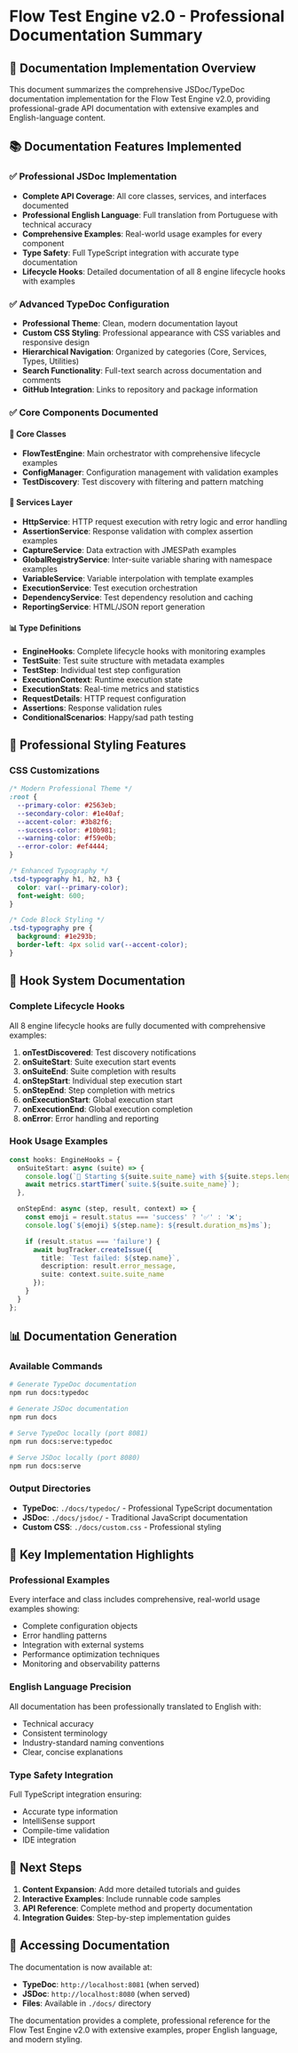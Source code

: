 # Flow Test Engine v2.0 - Professional Documentation Summary

## 🎯 Documentation Implementation Overview

This document summarizes the comprehensive JSDoc/TypeDoc documentation implementation for the Flow Test Engine v2.0, providing professional-grade API documentation with extensive examples and English-language content.

## 📚 Documentation Features Implemented

### ✅ Professional JSDoc Implementation
- **Complete API Coverage**: All core classes, services, and interfaces documented
- **Professional English Language**: Full translation from Portuguese with technical accuracy
- **Comprehensive Examples**: Real-world usage examples for every component
- **Type Safety**: Full TypeScript integration with accurate type documentation
- **Lifecycle Hooks**: Detailed documentation of all 8 engine lifecycle hooks with examples

### ✅ Advanced TypeDoc Configuration
- **Professional Theme**: Clean, modern documentation layout
- **Custom CSS Styling**: Professional appearance with CSS variables and responsive design
- **Hierarchical Navigation**: Organized by categories (Core, Services, Types, Utilities)
- **Search Functionality**: Full-text search across documentation and comments
- **GitHub Integration**: Links to repository and package information

### ✅ Core Components Documented

#### 🔧 Core Classes
- **FlowTestEngine**: Main orchestrator with comprehensive lifecycle examples
- **ConfigManager**: Configuration management with validation examples
- **TestDiscovery**: Test discovery with filtering and pattern matching

#### 🚀 Services Layer
- **HttpService**: HTTP request execution with retry logic and error handling
- **AssertionService**: Response validation with complex assertion examples
- **CaptureService**: Data extraction with JMESPath examples
- **GlobalRegistryService**: Inter-suite variable sharing with namespace examples
- **VariableService**: Variable interpolation with template examples
- **ExecutionService**: Test execution orchestration
- **DependencyService**: Test dependency resolution and caching
- **ReportingService**: HTML/JSON report generation

#### 📊 Type Definitions
- **EngineHooks**: Complete lifecycle hooks with monitoring examples
- **TestSuite**: Test suite structure with metadata examples
- **TestStep**: Individual test step configuration
- **ExecutionContext**: Runtime execution state
- **ExecutionStats**: Real-time metrics and statistics
- **RequestDetails**: HTTP request configuration
- **Assertions**: Response validation rules
- **ConditionalScenarios**: Happy/sad path testing

## 🎨 Professional Styling Features

### CSS Customizations
```css
/* Modern Professional Theme */
:root {
  --primary-color: #2563eb;
  --secondary-color: #1e40af;
  --accent-color: #3b82f6;
  --success-color: #10b981;
  --warning-color: #f59e0b;
  --error-color: #ef4444;
}

/* Enhanced Typography */
.tsd-typography h1, h2, h3 {
  color: var(--primary-color);
  font-weight: 600;
}

/* Code Block Styling */
.tsd-typography pre {
  background: #1e293b;
  border-left: 4px solid var(--accent-color);
}
```

## 🔗 Hook System Documentation

### Complete Lifecycle Hooks
All 8 engine lifecycle hooks are fully documented with comprehensive examples:

1. **onTestDiscovered**: Test discovery notifications
2. **onSuiteStart**: Suite execution start events
3. **onSuiteEnd**: Suite completion with results
4. **onStepStart**: Individual step execution start
5. **onStepEnd**: Step completion with metrics
6. **onExecutionStart**: Global execution start
7. **onExecutionEnd**: Global execution completion
8. **onError**: Error handling and reporting

### Hook Usage Examples
```typescript
const hooks: EngineHooks = {
  onSuiteStart: async (suite) => {
    console.log(`🚀 Starting ${suite.suite_name} with ${suite.steps.length} steps`);
    await metrics.startTimer(`suite.${suite.suite_name}`);
  },

  onStepEnd: async (step, result, context) => {
    const emoji = result.status === 'success' ? '✅' : '❌';
    console.log(`${emoji} ${step.name}: ${result.duration_ms}ms`);

    if (result.status === 'failure') {
      await bugTracker.createIssue({
        title: `Test failed: ${step.name}`,
        description: result.error_message,
        suite: context.suite.suite_name
      });
    }
  }
};
```

## 📊 Documentation Generation

### Available Commands
```bash
# Generate TypeDoc documentation
npm run docs:typedoc

# Generate JSDoc documentation
npm run docs

# Serve TypeDoc locally (port 8081)
npm run docs:serve:typedoc

# Serve JSDoc locally (port 8080)
npm run docs:serve
```

### Output Directories
- **TypeDoc**: `./docs/typedoc/` - Professional TypeScript documentation
- **JSDoc**: `./docs/jsdoc/` - Traditional JavaScript documentation
- **Custom CSS**: `./docs/custom.css` - Professional styling

## 🌟 Key Implementation Highlights

### Professional Examples
Every interface and class includes comprehensive, real-world usage examples showing:
- Complete configuration objects
- Error handling patterns
- Integration with external systems
- Performance optimization techniques
- Monitoring and observability patterns

### English Language Precision
All documentation has been professionally translated to English with:
- Technical accuracy
- Consistent terminology
- Industry-standard naming conventions
- Clear, concise explanations

### Type Safety Integration
Full TypeScript integration ensuring:
- Accurate type information
- IntelliSense support
- Compile-time validation
- IDE integration

## 🚀 Next Steps

1. **Content Expansion**: Add more detailed tutorials and guides
2. **Interactive Examples**: Include runnable code samples
3. **API Reference**: Complete method and property documentation
4. **Integration Guides**: Step-by-step implementation guides

## 📝 Accessing Documentation

The documentation is now available at:
- **TypeDoc**: `http://localhost:8081` (when served)
- **JSDoc**: `http://localhost:8080` (when served)
- **Files**: Available in `./docs/` directory

The documentation provides a complete, professional reference for the Flow Test Engine v2.0 with extensive examples, proper English language, and modern styling.
